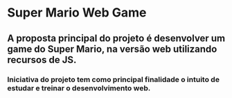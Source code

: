 # Super Mario Web Game
<h2>A proposta principal do projeto é desenvolver um game do Super Mario, na versão web utilizando recursos de JS.</h2>

<h3>Iniciativa do projeto tem como principal finalidade o intuito de estudar e treinar o desenvolvimento web.</h3>
